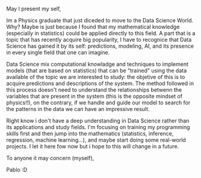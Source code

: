 May I present my self,

Im a Physics graduate that just diceded to move to the Data Science World. Why? Maybe is just because I found that my mathematical knowledge (especially in statistics) could be applied directly to this field. A part that is a topic that has recently acquire big popularity, I have to recognice that Data Science has gained it by its self: predictions, modeling, AI, and its presence in every single field that one can imagine.

Data Science mix computational knowladge and techniques to implement models (that are based on statistics) that can be "trained" using the data available of the topic we are interested to study: the objetive of this is to acquire predictions and descriptions of the system. The method followed in this process doesn't need to understand the relationships betwenn the variables that are present in the system (this is the opposite mindset of physics!!), on the contrary, if we handle and guide our model to search for the patterns in the data we can have an impressive result.


Right know i don't have a deep understanding in Data Science rather than its applications and study fields. I'm focusing on training my programming skills first and then jump into the mathematics (statistics, inference, regression, machine learning...), and maybe start doing some real-world projects. I let it here fow now but i hope to this will change in a future.

To anyone it may concern (myself),

Pablo :D
